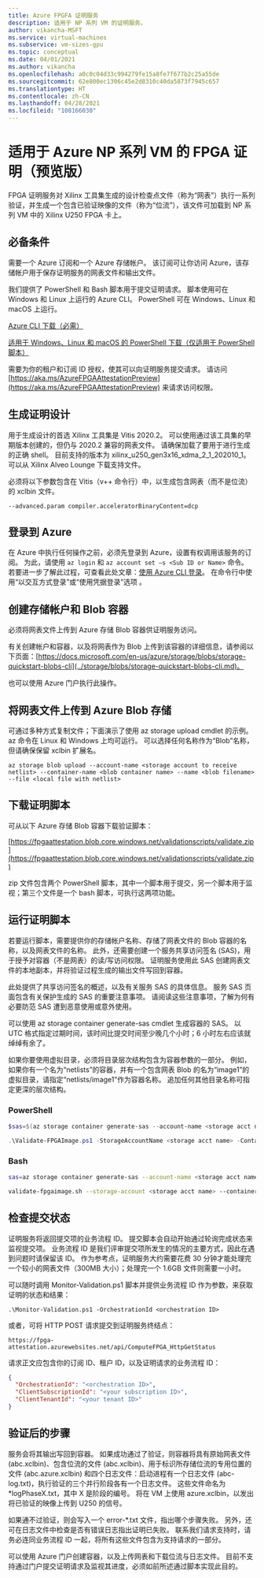 ```yaml
---
title: Azure FPGFA 证明服务
description: 适用于 NP 系列 VM 的证明服务。
author: vikancha-MSFT
ms.service: virtual-machines
ms.subservice: vm-sizes-gpu
ms.topic: conceptual
ms.date: 04/01/2021
ms.author: vikancha
ms.openlocfilehash: a0c0c04d33c994279fe15a8fe7f677b2c25a55de
ms.sourcegitcommit: 62e800ec1306c45e2d8310c40da5873f7945c657
ms.translationtype: HT
ms.contentlocale: zh-CN
ms.lasthandoff: 04/28/2021
ms.locfileid: "108166030"
---
```

# <a name="fpga-attestation-for-azure-np-series-vms-preview"></a>适用于 Azure NP 系列 VM 的 FPGA 证明（预览版）

FPGA 证明服务对 Xilinx 工具集生成的设计检查点文件（称为“网表”）执行一系列验证，并生成一个包含已验证映像的文件（称为“位流”），该文件可加载到 NP 系列 VM 中的 Xilinx U250 FPGA 卡上。  

## <a name="prerequisites"></a>必备条件  

需要一个 Azure 订阅和一个 Azure 存储帐户。 该订阅可让你访问 Azure，该存储帐户用于保存证明服务的网表文件和输出文件。  

我们提供了 PowerShell 和 Bash 脚本用于提交证明请求。   脚本使用可在 Windows 和 Linux 上运行的 Azure CLI。 PowerShell 可在 Windows、Linux 和 macOS 上运行。  

[Azure CLI 下载（必需）](/cli/azure/install-azure-cli)

[适用于 Windows、Linux 和 macOS 的 PowerShell 下载（仅适用于 PowerShell 脚本）](/powershell/scripting/install/installing-powershell)

需要为你的租户和订阅 ID 授权，使其可以向证明服务提交请求。 请访问 [https://aka.ms/AzureFPGAAttestationPreview](https://aka.ms/AzureFPGAAttestationPreview) 来请求访问权限。 

## <a name="building-your-design-for-attestation"></a>生成证明设计  

用于生成设计的首选 Xilinx 工具集是 Vitis 2020.2。 可以使用通过该工具集的早期版本创建的，但仍与 2020.2 兼容的网表文件。 请确保加载了要用于进行生成的正确 shell。 目前支持的版本为 xilinx_u250_gen3x16_xdma_2_1_202010_1。 可以从 Xilinx Alveo Lounge 下载支持文件。 

必须将以下参数包含在 Vitis（v++ 命令行）中，以生成包含网表（而不是位流）的 xclbin 文件。   

`--advanced.param compiler.acceleratorBinaryContent=dcp`

## <a name="logging-into-azure"></a>登录到 Azure  

在 Azure 中执行任何操作之前，必须先登录到 Azure，设置有权调用该服务的订阅。 为此，请使用 `az login` 和 `az account set –s <Sub ID or Name>` 命令。 若要进一步了解此过程，可查看此处文章：[使用 Azure CLI 登录](/cli/azure/authenticate-azure-cli)。 在命令行中使用“以交互方式登录”或“使用凭据登录”选项 。  

## <a name="creating-a-storage-account-and-blob-container"></a>创建存储帐户和 Blob 容器  

必须将网表文件上传到 Azure 存储 Blob 容器供证明服务访问。  

有关创建帐户和容器，以及将网表作为 Blob 上传到该容器的详细信息，请参阅以下页面：[https://docs.microsoft.com/en-us/azure/storage/blobs/storage-quickstart-blobs-cli](../storage/blobs/storage-quickstart-blobs-cli.md)。  

也可以使用 Azure 门户执行此操作。  

## <a name="upload-your-netlist-file-to-azure-blob-storage"></a>将网表文件上传到 Azure Blob 存储  

可通过多种方式复制文件；下面演示了使用 az storage upload cmdlet 的示例。 az 命令在 Linux 和 Windows 上均可运行。 可以选择任何名称作为“Blob”名称，但请确保保留 xclbin 扩展名。 

```az storage blob upload --account-name <storage account to receive netlist> --container-name <blob container name> --name <blob filename> --file <local file with netlist>  ```

## <a name="download-the-attestation-scripts"></a>下载证明脚本  

可从以下 Azure 存储 Blob 容器下载验证脚本：  

[https://fpgaattestation.blob.core.windows.net/validationscripts/validate.zip](https://fpgaattestation.blob.core.windows.net/validationscripts/validate.zip)

zip 文件包含两个 PowerShell 脚本，其中一个脚本用于提交，另一个脚本用于监视；第三个文件是一个 bash 脚本，可执行这两项功能。  

## <a name="running-the-attestation-scripts"></a>运行证明脚本  

若要运行脚本，需要提供你的存储帐户名称、存储了网表文件的 Blob 容器的名称，以及网表文件的名称。 此外，还需要创建一个服务共享访问签名 (SAS)，用于授予对容器（不是网表）的读/写访问权限。 证明服务使用此 SAS 创建网表文件的本地副本，并将验证过程生成的输出文件写回到容器。  

此处提供了共享访问签名的概述，以及有关服务 SAS 的具体信息。 服务 SAS 页面包含有关保护生成的 SAS 的重要注意事项。  请阅读这些注意事项，了解为何有必要防范 SAS 遭到恶意使用或意外使用。  

可以使用 az storage container generate-sas cmdlet 生成容器的 SAS。 以 UTC 格式指定过期时间，该时间比提交时间至少晚几个小时；6 小时左右应该就绰绰有余了。  

如果你要使用虚拟目录，必须将目录层次结构包含为容器参数的一部分。 例如，如果你有一个名为“netlists”的容器，并有一个包含网表 Blob 的名为“image1”的虚拟目录，请指定“netlists/image1”作为容器名称。 追加任何其他目录名称可指定更深的层次结构。 

### <a name="powershell"></a>PowerShell   

```powershell
$sas=$(az storage container generate-sas --account-name <storage acct name> --name <blob container name> --https-only --permissions rwc --expiry <e.g., 2021-01-07T17:00Z> --output tsv)

.\Validate-FPGAImage.ps1 -StorageAccountName <storage acct name> -Container <blob container name> -BlobContainerSAS $sas -NetlistName <netlist blob filename>
```

### <a name="bash"></a>Bash  

```bash
sas=az storage container generate-sas --account-name <storage acct name> --name <blob container name> --https-only --permissions rwc --expiry <2021-01-07T17:00Z> --output tsv  

validate-fpgaimage.sh --storage-account <storage acct name> --container <blob container name> --netlist-name <netlist blob filename> --blob-container-sas $sas
``` 

## <a name="checking-on-the-status-of-your-submission"></a>检查提交状态  

证明服务将返回提交项的业务流程 ID。 提交脚本会自动开始通过轮询完成状态来监视提交项。 业务流程 ID 是我们评审提交项所发生的情况的主要方式，因此在遇到问题时请保留该 ID。 作为参考点，证明服务大约需要花费 30 分钟才能处理完一个较小的网表文件（300MB 大小）；处理完一个 1.6GB 文件则需要一小时。 

可以随时调用 Monitor-Validation.ps1 脚本并提供业务流程 ID 作为参数，来获取证明的状态和结果：  

`.\Monitor-Validation.ps1 -OrchestrationId <orchestration ID>`

或者，可将 HTTP POST 请求提交到证明服务终结点：  

`https://fpga-attestation.azurewebsites.net/api/ComputeFPGA_HttpGetStatus`

请求正文应包含你的订阅 ID、租户 ID，以及证明请求的业务流程 ID：  

```json
{  
  "OrchestrationId": "<orchestration ID>",  
  "ClientSubscriptionId": "<your subscription ID>",  
  "ClientTenantId": "<your tenant ID>"
}
```

## <a name="post-validation-steps"></a>验证后的步骤

服务会将其输出写回到容器。 如果成功通过了验证，则容器将具有原始网表文件 (abc.xclbin)、包含位流的文件 (abc.xclbin)、用于标识所存储位流的专用位置的文件 (abc.azure.xclbin) 和四个日志文件：启动进程有一个日志文件 (abc-log.txt)，执行验证的三个并行阶段各有一个日志文件。 这些文件命名为 *logPhaseX.txt，其中 X 是阶段的编号。 将在 VM 上使用 azure.xclbin，以发出将已验证的映像上传到 U250 的信号。 

如果通不过验证，则会写入一个 error-*.txt 文件，指出哪个步骤失败。 另外，还可在日志文件中检查是否有错误日志指出证明已失败。 联系我们请求支持时，请务必连同业务流程 ID 一起，将所有这些文件包含为支持请求的一部分。  

可以使用 Azure 门户创建容器，以及上传网表和下载位流与日志文件。 目前不支持通过门户提交证明请求及监视其进度，必须如前所述通过脚本实现此目的。
